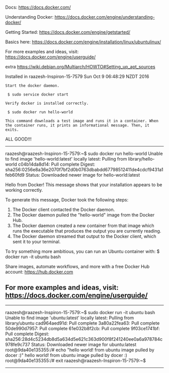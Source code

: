 Docs:
 https://docs.docker.com/

Understanding Docker:
 https://docs.docker.com/engine/understanding-docker/

Getting Started: 
 https://docs.docker.com/engine/getstarted/
 
Basics here:
 https://docs.docker.com/engine/installation/linux/ubuntulinux/

For more examples and ideas, visit:
 https://docs.docker.com/engine/userguide/

extra
 https://wiki.debian.org/Multiarch/HOWTO#Setting_up_apt_sources

Installed in 
raazesh-Inspiron-15-7579
Sun Oct  9 06:48:29 NZDT 2016


    Start the docker daemon.

     $ sudo service docker start

    Verify docker is installed correctly.

     $ sudo docker run hello-world

    This command downloads a test image and runs it in a container. When the container runs, it prints an informational message. Then, it exits.

ALL GOOD!!!

--------------------------------------------
raazesh@raazesh-Inspiron-15-7579:~$ sudo docker run hello-world
Unable to find image 'hello-world:latest' locally
latest: Pulling from library/hello-world
c04b14da8d14: Pull complete 
Digest: sha256:0256e8a36e2070f7bf2d0b0763dbabdd67798512411de4cdcf9431a1feb60fd9
Status: Downloaded newer image for hello-world:latest

Hello from Docker!
This message shows that your installation appears to be working correctly.

To generate this message, Docker took the following steps:
 1. The Docker client contacted the Docker daemon.
 2. The Docker daemon pulled the "hello-world" image from the Docker Hub.
 3. The Docker daemon created a new container from that image which runs the
    executable that produces the output you are currently reading.
 4. The Docker daemon streamed that output to the Docker client, which sent it
    to your terminal.

To try something more ambitious, you can run an Ubuntu container with:
 $ docker run -it ubuntu bash

Share images, automate workflows, and more with a free Docker Hub account:
 https://hub.docker.com

For more examples and ideas, visit:
 https://docs.docker.com/engine/userguide/
--------------------------------------------

--------------------------------------------
raazesh@raazesh-Inspiron-15-7579:~$ sudo docker run -it ubuntu bash
Unable to find image 'ubuntu:latest' locally
latest: Pulling from library/ubuntu
cad964aed91d: Pull complete 
3a80a22fea63: Pull complete 
50de990d7957: Pull complete 
61e032b8f2cb: Pull complete 
9f03ce1741bf: Pull complete 
Digest: sha256:28d4c5234db8d5a634d5e621c363d900f8f241240ee0a6a978784c978fe9c737
Status: Downloaded newer image for ubuntu:latest
root@9da40e135355:/# echo "hello world! from ubuntu image pulled by docer :)"
hello world! from ubuntu image pulled by docer :)
root@9da40e135355:/# exit
raazesh@raazesh-Inspiron-15-7579:~$ 

--------------------------------------------
